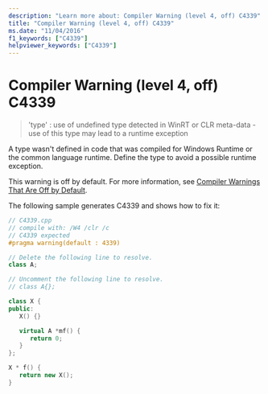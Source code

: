 ```yaml
---
description: "Learn more about: Compiler Warning (level 4, off) C4339"
title: "Compiler Warning (level 4, off) C4339"
ms.date: "11/04/2016"
f1_keywords: ["C4339"]
helpviewer_keywords: ["C4339"]
---
```

# Compiler Warning (level 4, off) C4339

> 'type' : use of undefined type detected in WinRT or CLR meta-data - use of this type may lead to a runtime exception

A type wasn't defined in code that was compiled for Windows Runtime or the common language runtime. Define the type to avoid a possible runtime exception.

This warning is off by default. For more information, see [Compiler Warnings That Are Off by Default](../../preprocessor/compiler-warnings-that-are-off-by-default.md).

The following sample generates C4339 and shows how to fix it:

```cpp
// C4339.cpp
// compile with: /W4 /clr /c
// C4339 expected
#pragma warning(default : 4339)

// Delete the following line to resolve.
class A;

// Uncomment the following line to resolve.
// class A{};

class X {
public:
   X() {}

   virtual A *mf() {
      return 0;
   }
};

X * f() {
   return new X();
}
```
